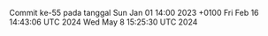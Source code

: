 Commit ke-55 pada tanggal Sun Jan 01 14:00 2023 +0100
Fri Feb 16 14:43:06 UTC 2024
Wed May  8 15:25:30 UTC 2024
